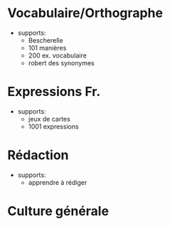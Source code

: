 # Vocabulaire/Orthographe

- supports:
	- Bescherelle
	- 101 manières
	- 200 ex. vocabulaire
	- robert des synonymes
 




# Expressions Fr.

- supports:
	- jeux de cartes
	- 1001 expressions


# Rédaction

- supports:
	- apprendre à rédiger

# Culture générale


